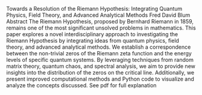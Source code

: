 Towards a Resolution of the Riemann Hypothesis: Integrating Quantum Physics, Field Theory, and Advanced Analytical Methods
Fred David Blum
Abstract
The Riemann Hypothesis, proposed by Bernhard Riemann in 1859, remains one of the most significant unsolved problems in mathematics. This paper explores a novel interdisciplinary approach to investigating the Riemann Hypothesis by integrating ideas from quantum physics, field theory, and advanced analytical methods. We establish a correspondence between the non-trivial zeros of the Riemann zeta function and the energy levels of specific quantum systems. By leveraging techniques from random matrix theory, quantum chaos, and spectral analysis, we aim to provide new insights into the distribution of the zeros on the critical line. Additionally, we present improved computational methods and Python code to visualize and analyze the concepts discussed.
See pdf for full explanation
